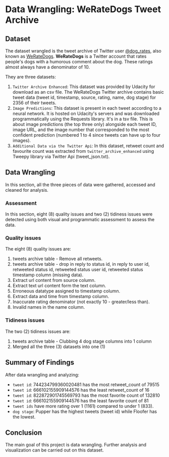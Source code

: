 # Data Wrangling: WeRateDogs Tweet Archive

## Dataset
The dataset wrangled is the tweet archive of Twitter user [@dog_rates](https://twitter.com/dog_rates), also known as [WeRateDogs](https://en.wikipedia.org/wiki/WeRateDogs). **WeRateDogs** is a Twitter account that rates people's dogs with a humorous comment about the dog. These ratings almost always have a denominator of 10. 

They are three datasets:
1. `Twitter Archive Enhanced`: This dataset was provided by Udacity for download as an csv file. The WeRateDogs Twitter archive contains basic tweet data (tweet id, timestamp, source, rating, name, dog stage) for 2356 of their tweets.
2. `Image Predictions`: This dataset is present in each tweet according to a neural network. It is hosted on Udacity's servers and was downloaded programmatically using the Requests library. It's in a tsv file. This is about image predictions (the top three only) alongside each tweet ID, image URL, and the image number that corresponded to the most confident prediction (numbered 1 to 4 since tweets can have up to four images).
3. `Additional Data via the Twitter Api`: In this dataset, retweet count and favourite count was extracted from `twitter_archive_enhanced` using Tweepy library via Twitter Api (tweet_json.txt).

## Data Wrangling

In this section, all the three pieces of data were gathered, accessed and cleaned for analysis.

### Assessment
In this section, eight (8) quality issues and two (2) tidiness issues were detected using both visual and programmatic assessment to assess the data.

### Quality issues

The eight (8) quality issues are:

1. tweets archive table - Remove all retweets.
2. tweets archive table - drop in reply to status id, in reply to user id, retweeted status id, retweeted status user id, retweeted status timestamp column (missing data).
3. Extract url content from source column.
4. Extract text url content form the text column.
5. Erroneous datatype assigned to timestamp column.
6. Extract data and time from timestamp column.
7. Inaccurate rating denominator (not exactly 10 - greater/less than).
8. Invalid names in the name column.

### Tidiness issues

The two (2) tidiness issues are:

1. tweets archive table - Clubbing 4 dog stage columns into 1 column
2. Merged all the three (3) datasets into one (1)

## Summary of Findings
After data wrangling and analyzing:

- `tweet id`: 744234799360020481 has the most retweet_count of 79515
- `tweet id`: 666102155909144576 has the least retweet_count of 16
- `tweet id`: 822872901745569793 has the most favorite count of 132810
- `tweet id`: 666102155909144576 has the least favorite count of 81
- `tweet ids` have more rating over 1 (1161) compared to under 1 (833).
- `dog stage`: Pupper has the highest tweets (tweet id) while Floofer has the lowest.

## Conclusion
The main goal of this project is data wrangling. Further analysis and visualization can be carried out on this dataset.
